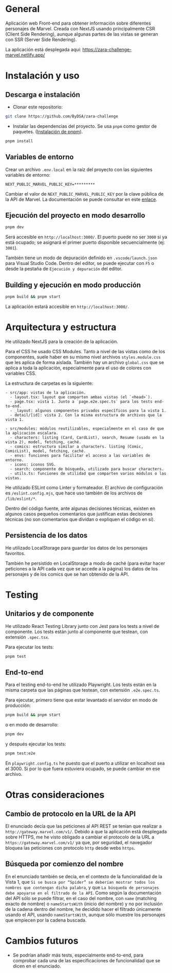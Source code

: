 # General
Aplicación web Front-end para obtener información sobre
diferentes personajes de Marvel. Creada con NextJS usando principalmente CSR (Client Side Rendering), aunque algunas partes de las vistas se generan con SSR (Server Side Rendering).

La aplicación está desplegada aquí: https://zara-challenge-marvel.netlify.app/

# Instalación y uso
## Descarga e instalación
- Clonar este repositorio:

```sh
git clone https://github.com/ByDSA/zara-challenge
```

- Instalar las dependencias del proyecto. Se usa `pnpm` como gestor de paquetes. ([Instalación de pnpm](https://pnpm.io/installation)).
```sh
pnpm install
```

## Variables de entorno
Crear un archivo `.env.local` en la raíz del proyecto con las siguientes variables de entorno:
```
NEXT_PUBLIC_MARVEL_PUBLIC_KEY=*********
```
Cambiar el valor de `NEXT_PUBLIC_MARVEL_PUBLIC_KEY` por la clave pública de la API de Marvel. La documentación se puede consultar en este [enlace](https://developer.marvel.com/documentation/getting_started).

## Ejecución del proyecto en modo desarrollo
```sh
pnpm dev
```
Será accesible en `http://localhost:3000/`. El puerto puede no ser `3000` si ya está ocupado; se asignará el primer puerto disponible secuencialmente (ej: `3001`).

También tiene un modo de depuración definido en `.vscode/launch.json` para Visual Studio Code. Dentro del editor, se puede ejecutar con `F5`  o desde la pestaña de `Ejecución y depuración` del editor.

## Building y ejecución en modo producción
```sh
pnpm build && pnpm start
```
La aplicación estará accesible en `http://localhost:3000/`.

# Arquitectura y estructura
He utilizado NextJS para la creación de la aplicación.

Para el CSS he usado CSS Modules. Tanto a nivel de las vistas como de los componentes, suele haber en su mismo nivel archivos `styles.module.css` que les aplica de forma aislada. También hay un archivo `global.css` que se aplica a toda la aplicación, especialmente para el uso de colores con variables CSS.

La estructura de carpetas es la siguiente:
```
- src/app: vistas de la aplicación.
  - layout.tsx: layout que comparten ambas vistas (el `<head>`).
  - page.tsx: vista 1. Junto a `page.e2e.spec.ts` para los tests end-to-end.
  - _layout: algunos componentes privados específicos para la vista 1.
  - detail/[id]: vista 2. Con la misma estructura de archivos que la vista 1.

- src/modules: módulos reutilizables, especialmente en el caso de que la aplicación escalara.
  - characters: listing (Card, CardList), search, Resume (usado en la vista 2), model, fetching, caché.
  - comics: estructura similar a characters. listing (Comic, ComicList), model, fetching, caché.
  - envs: funciones para facilitar el acceso a las variables de entorno.
  - icons: iconos SVG.
  - search: componente de búsqueda, utilizado para buscar characters.
  - utils.ts: funciones de utilidad que comparten varios módulos o las vistas.
```

He utilizado ESLint como Linter y formateador. El archivo de configuración es `/eslint.config.mjs`, que hace uso también de los archivos de `/lib/eslint/*`.

Dentro del código fuente, ante algunas decisiones técnicas, existen en algunos casos pequeños comentarios que justifican estas decisiones técnicas (no son comentarios que dividan o expliquen el código en sí).

## Persistencia de los datos
He utilizado LocalStorage para guardar los datos de los personajes favoritos.

También he persistido en LocalStorage a modo de caché (para evitar hacer peticiones a la API cada vez que se accede a la página) los datos de los personajes y de los comics que se han obtenido de la API.

# Testing
## Unitarios y de componente
He utilizado React Testing Library junto con Jest para los tests a nivel de componente. Los tests están junto al componente que testean, con extensión `.spec.tsx`.

Para ejecutar los tests:
```sh
pnpm test
```
## End-to-end
Para el testing end-to-end he utilizado Playwright. Los tests están en la misma carpeta que las páginas que testean, con extensión `.e2e.spec.ts`.

Para ejecutar, primero tiene que estar levantado el servidor en modo de producción:
```sh
pnpm build && pnpm start
```
o en modo de desarrollo:
```sh
pnpm dev
```
y después ejecutar los tests:
```sh
pnpm test:e2e
```
En `playwright.config.ts` he puesto que el puerto a utilizar en localhost sea el 3000. Si por lo que fuera estuviera ocupado, se puede cambiar en ese archivo.

# Otras consideraciones
## Cambio de protocolo en la URL de la API
El enunciado decía que las peticiones al API REST se tenían que realizar a `http://gateway.marvel.com/v1/`. Debido a que la aplicación está desplegada sobre HTTPS, me he visto obligado a cambiar el protocolo de la URL a `https://gateway.marvel.com/v1/` ya que, por seguridad, el navegador bloquea las peticiones con protocolo `http` desde webs `https`.

## Búsqueda por comienzo del nombre
En el enunciado también se decía, en el contexto de la funcionalidad de la Vista 1, que `Si se busca por “Spider” se deberían mostrar todos los nombres que
contengan dicha palabra`, y que `La búsqueda de personajes debe apoyarse en el filtrado de la API`. Como según la documentación del API sólo se puede filtrar, en el caso del nombre, con `name` (matching exacto de nombre) o `nameStartsWith` (inicio del nombre) y no por inclusión de la cadena dentro del nombre, he decidido hacer el filtrado únicamente usando el API,  usando `nameStartsWith`, aunque sólo muestre los personajes que empiecen por la cadena buscada.

# Cambios futuros
- Se podrían añadir más tests, especialmente end-to-end, para comprobar cada una de las especificaciones de funcionalidad que se dicen en el enunciado.